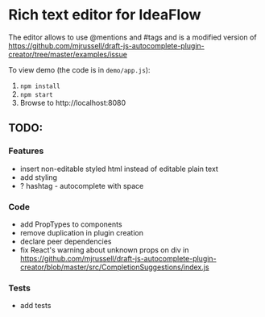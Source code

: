 # Rich text editor for IdeaFlow

The editor allows to use @mentions and #tags and is a modified version of https://github.com/mjrussell/draft-js-autocomplete-plugin-creator/tree/master/examples/issue

To view demo (the code is in `demo/app.js`):

1. `npm install`
2. `npm start` 
3. Browse to http://localhost:8080

## TODO:

### Features
* insert non-editable styled html instead of editable plain text
* add styling
* ? hashtag - autocomplete with space

### Code
* add PropTypes to components
* remove duplication in plugin creation
* declare peer dependencies
* fix React's warning about unknown props on div in https://github.com/mjrussell/draft-js-autocomplete-plugin-creator/blob/master/src/CompletionSuggestions/index.js

### Tests
* add tests
